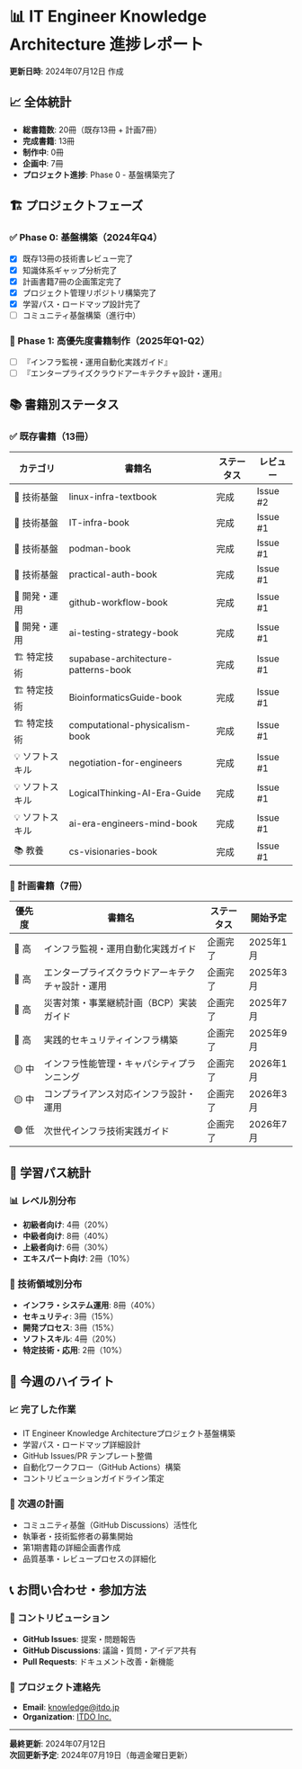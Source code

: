 # 📊 IT Engineer Knowledge Architecture 進捗レポート

**更新日時**: 2024年07月12日 作成

## 📈 全体統計

- **総書籍数**: 20冊（既存13冊 + 計画7冊）
- **完成書籍**: 13冊
- **制作中**: 0冊
- **企画中**: 7冊
- **プロジェクト進捗**: Phase 0 - 基盤構築完了

## 🏗️ プロジェクトフェーズ

### ✅ Phase 0: 基盤構築（2024年Q4）
- [x] 既存13冊の技術書レビュー完了
- [x] 知識体系ギャップ分析完了  
- [x] 計画書籍7冊の企画策定完了
- [x] プロジェクト管理リポジトリ構築完了
- [x] 学習パス・ロードマップ設計完了
- [ ] コミュニティ基盤構築（進行中）

### 📝 Phase 1: 高優先度書籍制作（2025年Q1-Q2）
- [ ] 『インフラ監視・運用自動化実践ガイド』
- [ ] 『エンタープライズクラウドアーキテクチャ設計・運用』

## 📚 書籍別ステータス

### ✅ 既存書籍（13冊）

| カテゴリ | 書籍名 | ステータス | レビュー |
|----------|--------|------------|----------|
| 🔧 技術基盤 | linux-infra-textbook | 完成 | Issue #2 |
| 🔧 技術基盤 | IT-infra-book | 完成 | Issue #1 |
| 🔧 技術基盤 | podman-book | 完成 | Issue #1 |
| 🔧 技術基盤 | practical-auth-book | 完成 | Issue #1 |
| 🔄 開発・運用 | github-workflow-book | 完成 | Issue #1 |
| 🔄 開発・運用 | ai-testing-strategy-book | 完成 | Issue #1 |
| 🏗️ 特定技術 | supabase-architecture-patterns-book | 完成 | Issue #1 |
| 🏗️ 特定技術 | BioinformaticsGuide-book | 完成 | Issue #1 |
| 🏗️ 特定技術 | computational-physicalism-book | 完成 | Issue #1 |
| 💡 ソフトスキル | negotiation-for-engineers | 完成 | Issue #1 |
| 💡 ソフトスキル | LogicalThinking-AI-Era-Guide | 完成 | Issue #1 |
| 💡 ソフトスキル | ai-era-engineers-mind-book | 完成 | Issue #1 |
| 📚 教養 | cs-visionaries-book | 完成 | Issue #1 |

### 📝 計画書籍（7冊）

| 優先度 | 書籍名 | ステータス | 開始予定 |
|--------|--------|------------|----------|
| 🔴 高 | インフラ監視・運用自動化実践ガイド | 企画完了 | 2025年1月 |
| 🔴 高 | エンタープライズクラウドアーキテクチャ設計・運用 | 企画完了 | 2025年3月 |
| 🔴 高 | 災害対策・事業継続計画（BCP）実装ガイド | 企画完了 | 2025年7月 |
| 🔴 高 | 実践的セキュリティインフラ構築 | 企画完了 | 2025年9月 |
| 🟡 中 | インフラ性能管理・キャパシティプランニング | 企画完了 | 2026年1月 |
| 🟡 中 | コンプライアンス対応インフラ設計・運用 | 企画完了 | 2026年3月 |
| 🟢 低 | 次世代インフラ技術実践ガイド | 企画完了 | 2026年7月 |

## 🎯 学習パス統計

### 📊 レベル別分布
- **初級者向け**: 4冊（20%）
- **中級者向け**: 8冊（40%）
- **上級者向け**: 6冊（30%）
- **エキスパート向け**: 2冊（10%）

### 🔧 技術領域別分布
- **インフラ・システム運用**: 8冊（40%）
- **セキュリティ**: 3冊（15%）
- **開発プロセス**: 3冊（15%）
- **ソフトスキル**: 4冊（20%）
- **特定技術・応用**: 2冊（10%）

## 🌟 今週のハイライト

### 📈 完了した作業
- IT Engineer Knowledge Architectureプロジェクト基盤構築
- 学習パス・ロードマップ詳細設計
- GitHub Issues/PR テンプレート整備
- 自動化ワークフロー（GitHub Actions）構築
- コントリビューションガイドライン策定

### 🎯 次週の計画
- コミュニティ基盤（GitHub Discussions）活性化
- 執筆者・技術監修者の募集開始
- 第1期書籍の詳細企画書作成
- 品質基準・レビュープロセスの詳細化

## 📞 お問い合わせ・参加方法

### 🤝 コントリビューション
- **GitHub Issues**: 提案・問題報告
- **GitHub Discussions**: 議論・質問・アイデア共有
- **Pull Requests**: ドキュメント改善・新機能

### 📧 プロジェクト連絡先
- **Email**: knowledge@itdo.jp
- **Organization**: [ITDO Inc.](https://github.com/itdojp)

---

**最終更新**: 2024年07月12日  
**次回更新予定**: 2024年07月19日（毎週金曜日更新）